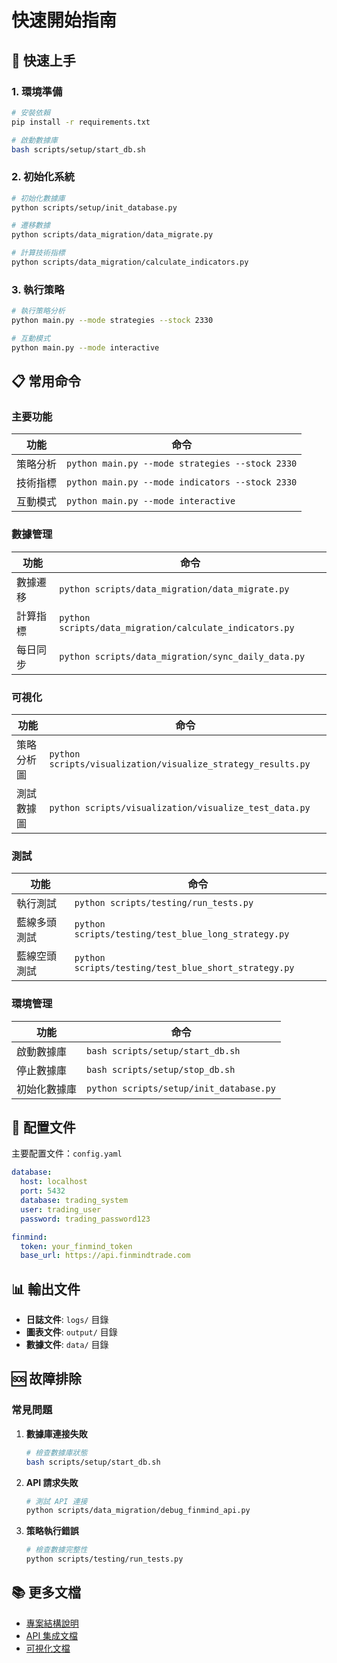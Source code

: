 # 快速開始指南

## 🚀 快速上手

### 1. 環境準備

```bash
# 安裝依賴
pip install -r requirements.txt

# 啟動數據庫
bash scripts/setup/start_db.sh
```

### 2. 初始化系統

```bash
# 初始化數據庫
python scripts/setup/init_database.py

# 遷移數據
python scripts/data_migration/data_migrate.py

# 計算技術指標
python scripts/data_migration/calculate_indicators.py
```

### 3. 執行策略

```bash
# 執行策略分析
python main.py --mode strategies --stock 2330

# 互動模式
python main.py --mode interactive
```

## 📋 常用命令

### 主要功能

| 功能     | 命令                                            |
| -------- | ----------------------------------------------- |
| 策略分析 | `python main.py --mode strategies --stock 2330` |
| 技術指標 | `python main.py --mode indicators --stock 2330` |
| 互動模式 | `python main.py --mode interactive`             |

### 數據管理

| 功能     | 命令                                                    |
| -------- | ------------------------------------------------------- |
| 數據遷移 | `python scripts/data_migration/data_migrate.py`         |
| 計算指標 | `python scripts/data_migration/calculate_indicators.py` |
| 每日同步 | `python scripts/data_migration/sync_daily_data.py`      |

### 可視化

| 功能       | 命令                                                         |
| ---------- | ------------------------------------------------------------ |
| 策略分析圖 | `python scripts/visualization/visualize_strategy_results.py` |
| 測試數據圖 | `python scripts/visualization/visualize_test_data.py`        |

### 測試

| 功能         | 命令                                                 |
| ------------ | ---------------------------------------------------- |
| 執行測試     | `python scripts/testing/run_tests.py`                |
| 藍線多頭測試 | `python scripts/testing/test_blue_long_strategy.py`  |
| 藍線空頭測試 | `python scripts/testing/test_blue_short_strategy.py` |

### 環境管理

| 功能         | 命令                                    |
| ------------ | --------------------------------------- |
| 啟動數據庫   | `bash scripts/setup/start_db.sh`        |
| 停止數據庫   | `bash scripts/setup/stop_db.sh`         |
| 初始化數據庫 | `python scripts/setup/init_database.py` |

## 🔧 配置文件

主要配置文件：`config.yaml`

```yaml
database:
  host: localhost
  port: 5432
  database: trading_system
  user: trading_user
  password: trading_password123

finmind:
  token: your_finmind_token
  base_url: https://api.finmindtrade.com
```

## 📊 輸出文件

- **日誌文件**: `logs/` 目錄
- **圖表文件**: `output/` 目錄
- **數據文件**: `data/` 目錄

## 🆘 故障排除

### 常見問題

1. **數據庫連接失敗**

   ```bash
   # 檢查數據庫狀態
   bash scripts/setup/start_db.sh
   ```

2. **API 請求失敗**

   ```bash
   # 測試 API 連接
   python scripts/data_migration/debug_finmind_api.py
   ```

3. **策略執行錯誤**
   ```bash
   # 檢查數據完整性
   python scripts/testing/run_tests.py
   ```

## 📚 更多文檔

- [專案結構說明](PROJECT_STRUCTURE.md)
- [API 集成文檔](../api/FINMIND_INTEGRATION_README.md)
- [可視化文檔](VISUALIZATION_README.md)


